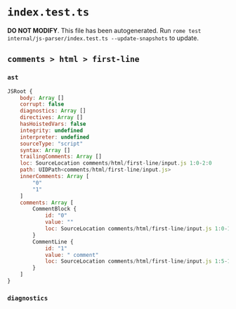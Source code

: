 # `index.test.ts`

**DO NOT MODIFY**. This file has been autogenerated. Run `rome test internal/js-parser/index.test.ts --update-snapshots` to update.

## `comments > html > first-line`

### `ast`

```javascript
JSRoot {
	body: Array []
	corrupt: false
	diagnostics: Array []
	directives: Array []
	hasHoistedVars: false
	integrity: undefined
	interpreter: undefined
	sourceType: "script"
	syntax: Array []
	trailingComments: Array []
	loc: SourceLocation comments/html/first-line/input.js 1:0-2:0
	path: UIDPath<comments/html/first-line/input.js>
	innerComments: Array [
		"0"
		"1"
	]
	comments: Array [
		CommentBlock {
			id: "0"
			value: ""
			loc: SourceLocation comments/html/first-line/input.js 1:0-1:4
		}
		CommentLine {
			id: "1"
			value: " comment"
			loc: SourceLocation comments/html/first-line/input.js 1:5-1:16
		}
	]
}
```

### `diagnostics`

```

```
